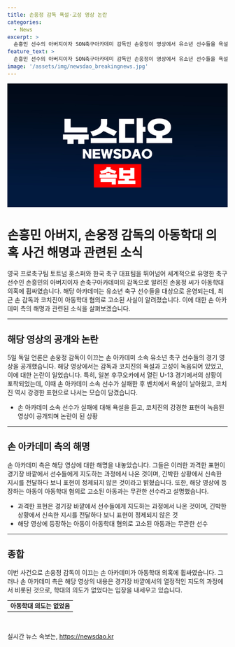 ```yaml
---
title: 손웅정 감독 욕설·고성 영상 논란
categories:
  - News
excerpt: >
  손흥민 선수의 아버지이자 SON축구아카데미 감독인 손웅정이 영상에서 유소년 선수들을 욕설하고 고성을 질책하는 모습이 공개되었다. 해당 영상은 최근 학대로 논란이 된 아동과는 무관한 영상으로 손 아카데미 측은 주장했다. 손 아카데미는 훈련과정에서의 과격한 표현은 경기장 바깥에서 선수들에게 지도하는 과정에서 나온 것으로, 피해 아동과는 무관하다고 강조했다. 최근 아동학대 혐의로 고소된 아동은 해당 경기를 뛰지 않았으며, 해당 영상에는 그의 모습도 나오지 않았다고 밝혔다.
feature_text: >
  손흥민 선수의 아버지이자 SON축구아카데미 감독인 손웅정이 영상에서 유소년 선수들을 욕설하고 고성을 질책하는 모습이 공개되었다. 해당 영상은 최근 학대로 논란이 된 아동과는 무관한 영상으로 손 아카데미 측은 주장했다. 손 아카데미는 훈련과정에서의 과격한 표현은 경기장 바깥에서 선수들에게 지도하는 과정에서 나온 것으로, 피해 아동과는 무관하다고 강조했다. 최근 아동학대 혐의로 고소된 아동은 해당 경기를 뛰지 않았으며, 해당 영상에는 그의 모습도 나오지 않았다고 밝혔다.
image: '/assets/img/newsdao_breakingnews.jpg'
---
```


<p><img src="/assets/img/newsdao_breakingnews.jpg" alt="pcversion 속보" /></p>

<h1 data-ke-size="size32"><b>손흥민 아버지, 손웅정 감독의 아동학대 의혹 사건 해명과 관련된 소식</b></h1>

<p data-ke-size="size16">영국 프로축구팀 토트넘 홋스퍼와 한국 축구 대표팀을 뛰어넘어 세계적으로 유명한 축구선수인 손흥민의 아버지이자 손축구아카데미의 감독으로 알려진 손웅정 씨가 아동학대 의혹에 휩싸였습니다. 해당 아카데미는 유소년 축구 선수들을 대상으로 운영되는데, 최근 손 감독과 코치진이 아동학대 혐의로 고소된 사실이 알려졌습니다. 이에 대한 손 아카데미 측의 해명과 관련된 소식을 살펴보겠습니다.</p>

<hr>

<h2 data-ke-size="size26">해당 영상의 공개와 논란</h2>

<p data-ke-size="size16">5일 독일 언론은 손웅정 감독이 이끄는 손 아카데미 소속 유소년 축구 선수들의 경기 영상을 공개했습니다. 해당 영상에서는 감독과 코치진의 욕설과 고성이 녹음되어 있었고, 이에 대한 논란이 일었습니다. 특히, 일본 후쿠오카에서 열린 U-13 경기에서의 상황이 포착되었는데, 이때 손 아카데미 소속 선수가 실패한 후 벤치에서 욕설이 날아왔고, 코치진 역시 강경한 표현으로 나서는 모습이 담겼습니다.</p>

<ul>
  <li>손 아카데미 소속 선수가 실패에 대해 욕설을 듣고, 코치진의 강경한 표현이 녹음된 영상이 공개되며 논란이 된 상황</li>
</ul>

<hr>

<h2 data-ke-size="size26">손 아카데미 측의 해명</h2>

<p data-ke-size="size16">손 아카데미 측은 해당 영상에 대한 해명을 내놓았습니다. 그들은 이러한 과격한 표현이 경기장 바깥에서 선수들에게 지도하는 과정에서 나온 것이며, 긴박한 상황에서 신속한 지시를 전달하다 보니 표현이 정제되지 않은 것이라고 밝혔습니다. 또한, 해당 영상에 등장하는 아동이 아동학대 혐의로 고소된 아동과는 무관한 선수라고 설명했습니다.</p>

<ul>
  <li>과격한 표현은 경기장 바깥에서 선수들에게 지도하는 과정에서 나온 것이며, 긴박한 상황에서 신속한 지시를 전달하다 보니 표현이 정제되지 않은 것</li>
  <li>해당 영상에 등장하는 아동이 아동학대 혐의로 고소된 아동과는 무관한 선수</li>
</ul>

<hr>

<h2 data-ke-size="size26">종합</h2>

<p data-ke-size="size16">이번 사건으로 손웅정 감독이 이끄는 손 아카데미가 아동학대 의혹에 휩싸였습니다. 그러나 손 아카데미 측은 해당 영상의 내용은 경기장 바깥에서의 열정적인 지도의 과정에서 비롯된 것으로, 학대의 의도가 없었다는 입장을 내세우고 있습니다.</p>

<table>
  <tr>
    <td style="text-align: center; height: 17px;"><b>아동학대 의도는 없었음</b></td>
  </tr>
</table>

<p data-ke-size="size16">&nbsp;</p>
실시간 뉴스 속보는, <a href="https://newsdao.kr" rel="dofollow">https://newsdao.kr</a>


